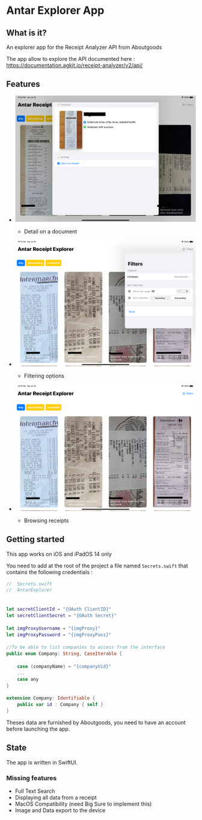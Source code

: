 #  Antar Explorer App

## What is it?

An explorer app for the Receipt Analyzer API from Aboutgoods

The app allow to explore the API documented here : https://documentation.agkit.io/receipt-analyzer/v2/api/ 


## Features

- ![](screen1.png)
  - Detail on a document

- ![](screen2.png)
  - Filtering options

- ![](screen3.png)
  - Browsing receipts

## Getting started

This app works on iOS and iPadOS 14 only 

You need to add at the root of the project a file named `Secrets.swift` that contains the following credentials : 

```swift
//  Secrets.swift
//  AntarExplorer


let secretClientId = "{OAuth ClientID}"
let secretClientSecret = "{OAuth Secret}"

let imgProxyUsername = "{imgProxy}"
let imgProxyPassword = "{imgProxyPass}"

//To be able to list companies to access from the interface
public enum Company: String, CaseIterable {

    case {companyName} = "{companyUid}"
    ...
    case any
}

extension Company: Identifiable {
    public var id : Company { self }
}

```

Theses data are furnished by Aboutgoods, you need to have an account before launching the app.

## State

The app is written in SwiftUI. 

### Missing features
- Full Text Search
- Displaying all data from a receipt
- MacOS Compatibility (need Big Sure to implement this)
- Image and Data export to the device 
